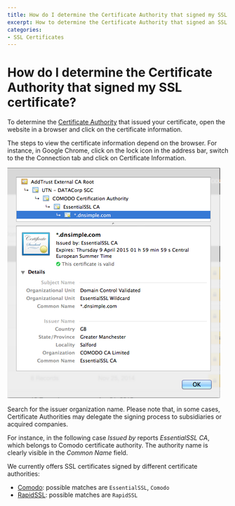 ```yaml
---
title: How do I determine the Certificate Authority that signed my SSL certificate?
excerpt: How to determine the Certificate Authority that signed an SSL certificate.
categories:
- SSL Certificates
---
```


# How do I determine the Certificate Authority that signed my SSL certificate?

To determine the [Certificate Authority](/articles/what-is-certificate-authority/) that issued your certificate, open the website in a browser and click on the certificate information.

The steps to view the certificate information depend on the browser. For instance, in Google Chrome, click on the lock icon in the address bar, switch to the the <label>Connection</label> tab and click on <label>Certificate Information</label>.

![](/files/dnsimple-certificate-determine-authority.png)

Search for the issuer organization name. Please note that, in some cases, Certificate Authorities may delegate the signing process to subsidiaries or acquired companies.

For instance, in the following case *Issued by* reports *EssentialSSL CA*, which belongs to Comodo certificate authority. The authority name is clearly visible in the *Common Name* field.

We currently offers SSL certificates signed by different certificate authorities:

- [Comodo](http://www.comodo.com/): possible matches are `EssentialSSL`, `Comodo`
- [RapidSSL](http://www.rapidssl.com/): possible matches are `RapidSSL`
